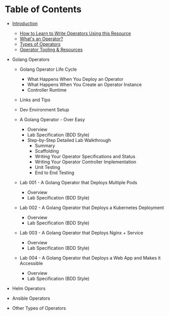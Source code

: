 # Table of Contents

- [Introduction](01/01-introduction.md)
  - [How to Learn to Write Operators Using this Resource](01/01-introduction.md#how-to-learn-to-write-operators-using-this-resource)
  - [What's an Operator?](01/01-introduction.md#whats-an-operator)
  - [Types of Operators](01/01-introduction.md#types-of-operators)
  - [Operator Tooling & Resources](01/01-introduction.md#operator-tooling--resources)

- Golang Operators
  
  - Golang Operator Life Cycle
    - What Happens When You Deploy an Operator
    - What Happens When You Create an Operator Instance
    - Controller Runtime
  
  - Links and Tips
  
  - Dev Environment Setup

  - A Golang Operator - Over Easy
    - Overview
    - Lab Specification (BDD Style)
    - Step-by-Step Detailed Lab Walkthrough
      - Summary
      - Scaffolding
      - Writing Your Operator Specifications and Status
      - Writing Your Operator Controller Implementation
      - Unit Testing
      - End to End Testing

  - Lab 001 - A Golang Operator that Deploys Multiple Pods
    - Overview
    - Lab Specification (BDD Style)

  - Lab 002 - A Golang Operator that Deploys a Kubernetes Deployment
    - Overview
    - Lab Specification (BDD Style)

  - Lab 003 - A Golang Operator that Deploys Nginx + Service
    - Overview
    - Lab Specification (BDD Style)

  - Lab 004 - A Golang Operator that Deploys a Web App and Makes it 
  Accessible
    - Overview
    - Lab Specification (BDD Style)

- Helm Operators

- Ansible Operators

- Other Types of Operators